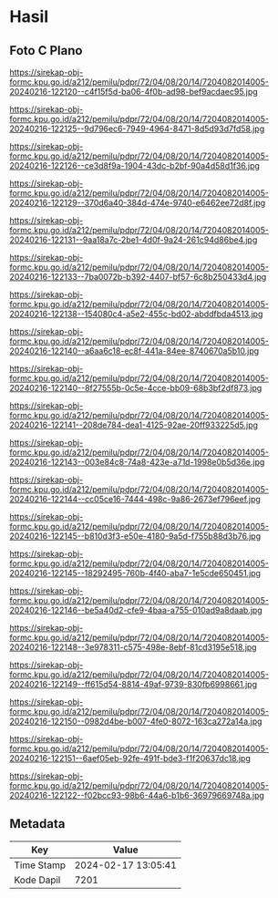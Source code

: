 # Hasil

## Foto C Plano

https://sirekap-obj-formc.kpu.go.id/a212/pemilu/pdpr/72/04/08/20/14/7204082014005-20240216-122120--c4f15f5d-ba06-4f0b-ad98-bef9acdaec95.jpg

https://sirekap-obj-formc.kpu.go.id/a212/pemilu/pdpr/72/04/08/20/14/7204082014005-20240216-122125--9d796ec6-7949-4964-8471-8d5d93d7fd58.jpg

https://sirekap-obj-formc.kpu.go.id/a212/pemilu/pdpr/72/04/08/20/14/7204082014005-20240216-122126--ce3d8f9a-1904-43dc-b2bf-90a4d58d1f36.jpg

https://sirekap-obj-formc.kpu.go.id/a212/pemilu/pdpr/72/04/08/20/14/7204082014005-20240216-122129--370d6a40-384d-474e-9740-e6462ee72d8f.jpg

https://sirekap-obj-formc.kpu.go.id/a212/pemilu/pdpr/72/04/08/20/14/7204082014005-20240216-122131--9aa18a7c-2be1-4d0f-9a24-261c94d86be4.jpg

https://sirekap-obj-formc.kpu.go.id/a212/pemilu/pdpr/72/04/08/20/14/7204082014005-20240216-122133--7ba0072b-b392-4407-bf57-6c8b250433d4.jpg

https://sirekap-obj-formc.kpu.go.id/a212/pemilu/pdpr/72/04/08/20/14/7204082014005-20240216-122138--154080c4-a5e2-455c-bd02-abddfbda4513.jpg

https://sirekap-obj-formc.kpu.go.id/a212/pemilu/pdpr/72/04/08/20/14/7204082014005-20240216-122140--a6aa6c18-ec8f-441a-84ee-8740670a5b10.jpg

https://sirekap-obj-formc.kpu.go.id/a212/pemilu/pdpr/72/04/08/20/14/7204082014005-20240216-122140--8f27555b-0c5e-4cce-bb09-68b3bf2df873.jpg

https://sirekap-obj-formc.kpu.go.id/a212/pemilu/pdpr/72/04/08/20/14/7204082014005-20240216-122141--208de784-dea1-4125-92ae-20ff933225d5.jpg

https://sirekap-obj-formc.kpu.go.id/a212/pemilu/pdpr/72/04/08/20/14/7204082014005-20240216-122143--003e84c8-74a8-423e-a71d-1998e0b5d36e.jpg

https://sirekap-obj-formc.kpu.go.id/a212/pemilu/pdpr/72/04/08/20/14/7204082014005-20240216-122144--cc05ce16-7444-498c-9a86-2673ef796eef.jpg

https://sirekap-obj-formc.kpu.go.id/a212/pemilu/pdpr/72/04/08/20/14/7204082014005-20240216-122145--b810d3f3-e50e-4180-9a5d-f755b88d3b76.jpg

https://sirekap-obj-formc.kpu.go.id/a212/pemilu/pdpr/72/04/08/20/14/7204082014005-20240216-122145--18292495-760b-4f40-aba7-1e5cde650451.jpg

https://sirekap-obj-formc.kpu.go.id/a212/pemilu/pdpr/72/04/08/20/14/7204082014005-20240216-122146--be5a40d2-cfe9-4baa-a755-010ad9a8daab.jpg

https://sirekap-obj-formc.kpu.go.id/a212/pemilu/pdpr/72/04/08/20/14/7204082014005-20240216-122148--3e978311-c575-498e-8ebf-81cd3195e518.jpg

https://sirekap-obj-formc.kpu.go.id/a212/pemilu/pdpr/72/04/08/20/14/7204082014005-20240216-122149--ff615d54-8814-49af-9739-830fb6998661.jpg

https://sirekap-obj-formc.kpu.go.id/a212/pemilu/pdpr/72/04/08/20/14/7204082014005-20240216-122150--0982d4be-b007-4fe0-8072-163ca272a14a.jpg

https://sirekap-obj-formc.kpu.go.id/a212/pemilu/pdpr/72/04/08/20/14/7204082014005-20240216-122151--6aef05eb-92fe-491f-bde3-f1f20637dc18.jpg

https://sirekap-obj-formc.kpu.go.id/a212/pemilu/pdpr/72/04/08/20/14/7204082014005-20240216-122122--f02bcc93-98b6-44a6-b1b6-36979669748a.jpg


## Metadata

| Key        | Value               |
| ---------- | ------------------- |
| Time Stamp | 2024-02-17 13:05:41 |
| Kode Dapil | 7201                |



